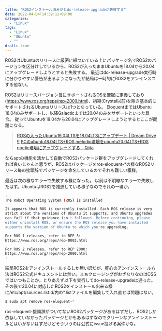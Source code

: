 ```yaml
---
title: "ROS2インストール済みだとdo-release-upgradeが失敗する"
date: 2022-04-04T14:39:11+09:00
categories:
  - "Linux"
tags:
  - "Linux"
  - "Ubuntu"
  - ""
draft: true
---
```


ROS2はUbuntuのリリースに厳密に紐ついている上にパッケージ名でROS2のバージョンを区分けしているから、ROS2が入ったままUbuntuを18.04から20.04にアップグレードしようとすると失敗する。
最近はdo-release-upgrade実行時に分かりやすい警告が出るようになったが結局は一時的にROS2をアンインスコする他ない。

<!--more-->

ROS2はリリースバージョン毎にサポートされるOSを厳密に定義しており(https://www.ros.org/reps/rep-2000.html)、初期(Crystal以前)を除き基本的にサポートされるUbuntuリリースは1つとなっている。
EloquentまではUbuntu 18.04のみサポートし、以降Galacticまでは20.04のみをサポートといった具合。
従ってUbuntuを18.04から20.04にアップグレードしようとするとここが問題になる。

> [ROSの入ったUbuntu16.04LTSを18.04LTSにアップデート | Dream Drive !!](https://dream-drive.net/2019/05/15/9217/)
> [PCのubuntu18.04LTS+ROS melodic環境をubuntu20.04LTS+ROS noetic環境にアップグレードする - Qiita](https://qiita.com/porizou1/items/2558ba1f55e2bd35800b)

ならaptの機能を活かして自動でROS2パッケージ群をアップグレードしてくれれば良いじゃんと思うが、ROS2はパッケージをros-eloquent-*の様なROS2リリース毎の接頭辞でパッケージを命名しているのでそれも難しい模様。

最近は次の様なエラーで失敗する様になった。
以前は不明瞭なエラーで失敗したはず。UbuntuはROS2を推進している様子なのでそれの一環か。

``` bash
:
The Robot Operating System (ROS) is installed 

It appears that ROS is currently installed. Each ROS release is very 
strict about the versions of Ubuntu it supports, and Ubuntu upgrades 
can fail if that guidance isn't followed. Before continuing, please 
either uninstall ROS, or ensure the ROS release you have installed 
supports the version of Ubuntu to which you're upgrading. 

For ROS 1 releases, refer to REP 3: 
https://www.ros.org/reps/rep-0003.html 

For ROS 2 releases, refer to REP 2000: 
https://www.ros.org/reps/rep-2000.html 
:
```

結局ROS2をアンインストールするしか無い訳だが、肝心のアンインストール方法はROS2公式ドキュメントには無い。まぁクロージングがおざなりなのはOSSではいつもことか。とりあえず以下を実行してdo-release-upgradeは通った。その後で20.04に対応したROS2をインストール出来る様に/etc/apt/sources.list.d/内の*.listファイルを編集して入れ直せば問題はない。

``` bash
$ sudo apt remove ros-eloquent-*
```

ros-eloquent-接頭辞がついてないROS2パッケージがあるはずだし、ROS2しか依存していなかったパッケージとかもあるはずなのでクリーンなアンインストールとはいかないはずだけどそういうのは公式にissue投げる案件かな。